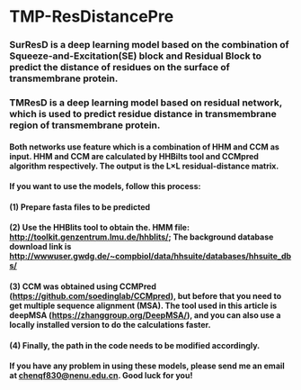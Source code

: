 # TMP-ResDistancePre
### SurResD is a deep learning model based on the combination of Squeeze-and-Excitation(SE) block and Residual Block to predict the distance of residues on the surface of transmembrane protein.  
### TMResD is a deep learning model based on residual network, which is used to predict residue distance in transmembrane region of transmembrane protein.  
#### Both networks use feature which is a combination of HHM and CCM as input. HHM and CCM are calculated by HHBilts tool and CCMpred algorithm respectively. The output is the L×L residual-distance matrix.
#### If you want to use the models, follow this process:
#### (1) Prepare fasta files to be predicted
#### (2) Use the HHBlits tool to obtain the. HMM file: http://toolkit.genzentrum.lmu.de/hhblits/; The background database download link is   http://wwwuser.gwdg.de/~compbiol/data/hhsuite/databases/hhsuite_dbs/
#### (3) CCM was obtained using CCMPred (https://github.com/soedinglab/CCMpred), but before that you need to get multiple sequence alignment (MSA). The tool used in this article is deepMSA (https://zhanggroup.org/DeepMSA/), and you can also use a locally installed version to do the calculations faster. 
#### (4) Finally, the path in the code needs to be modified accordingly.

#### If you have any problem in using these models, please send me an email at chenqf830@nenu.edu.cn. Good luck for you! 
